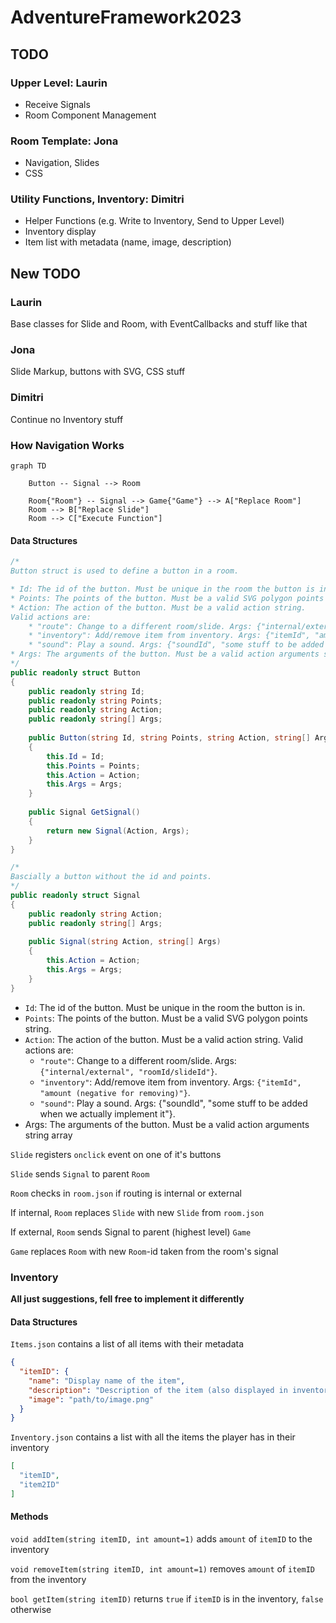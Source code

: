 # AdventureFramework2023

## TODO

### Upper Level: Laurin

- Receive Signals
- Room Component Management

### Room Template: Jona

- Navigation, Slides
- CSS

### Utility Functions, Inventory: Dimitri

- Helper Functions (e.g. Write to Inventory, Send to Upper Level)
- Inventory display
- Item list with metadata (name, image, description)

## New TODO

### Laurin

Base classes for Slide and Room, with EventCallbacks and stuff like that

### Jona

Slide Markup, buttons with SVG, CSS stuff

### Dimitri

Continue no Inventory stuff

### How Navigation Works

```mermaid
graph TD

    Button -- Signal --> Room

    Room{"Room"} -- Signal --> Game{"Game"} --> A["Replace Room"]
    Room --> B["Replace Slide"]
    Room --> C["Execute Function"]
```

#### Data Structures

```csharp
/*
Button struct is used to define a button in a room.

* Id: The id of the button. Must be unique in the room the button is in.
* Points: The points of the button. Must be a valid SVG polygon points string.
* Action: The action of the button. Must be a valid action string.
Valid actions are: 
	* "route": Change to a different room/slide. Args: {"internal/external", "roomId/slideId"}.
	* "inventory": Add/remove item from inventory. Args: {"itemId", "amount" (negative for removing)}.
	* "sound": Play a sound. Args: {"soundId", "some stuff to be added when we actually implement it"}.
* Args: The arguments of the button. Must be a valid action arguments string array
*/
public readonly struct Button
{
	public readonly string Id;
	public readonly string Points;
	public readonly string Action;
	public readonly string[] Args;
	
	public Button(string Id, string Points, string Action, string[] Args)
	{
		this.Id = Id;
		this.Points = Points;
		this.Action = Action;
		this.Args = Args;
	}
	
	public Signal GetSignal()
	{
		return new Signal(Action, Args);
	}
}

/*
Bascially a button without the id and points.
*/
public readonly struct Signal 
{
	public readonly string Action;
	public readonly string[] Args;
	
	public Signal(string Action, string[] Args)
	{
		this.Action = Action;
		this.Args = Args;
	}
}	
```
* `Id`: The id of the button. Must be unique in the room the button is in.
* `Points`: The points of the button. Must be a valid SVG polygon points string.
* `Action`: The action of the button. Must be a valid action string.
Valid actions are: 
	* `"route"`: Change to a different room/slide. Args: `{"internal/external", "roomId/slideId"}`.
	* `"inventory"`: Add/remove item from inventory. Args: `{"itemId", "amount (negative for removing)"}`.
	* `"sound"`: Play a sound. Args: {"soundId", "some stuff to be added when we actually implement it"}.
* Args: The arguments of the button. Must be a valid action arguments string array

<!-- - `string id`: A unique identifier of the button in the room. 
- `string points`: The points for the svg polygon. The points are relative to the svg's size
- `string type`: The type of the button. Can be `"internal"`, `"external"` or `"action"`. Needed for correct routing

  - `"internal"`: The target slide is inside the room.
  - `"external"`: The target slide is in another room.
  - `"action"`: The button does not change the slide, but triggers an action. The `method` field is needed for this. Will raise an error if `method` is `null`.

- `string? method`: The method that is called when the button is clicked. Can be `null`, as often no function call is required. Only neccessary for `"action"` buttons, but can be used for `"internal"` and `"external"` buttons as well, if needed.
-->
`Slide` registers `onclick` event on one of it's buttons

`Slide` sends `Signal` to parent `Room`

`Room` checks in `room.json` if routing is internal or external

If internal, `Room` replaces `Slide` with new `Slide` from `room.json`

If external, `Room` sends Signal to parent (highest level) `Game`

`Game` replaces `Room` with new `Room`-id taken from the room's signal

### Inventory

**All just suggestions, fell free to implement it differently**

#### Data Structures

`Items.json` contains a list of all items with their metadata

```json
{
  "itemID": {
    "name": "Display name of the item",
    "description": "Description of the item (also displayed in inventory)",
    "image": "path/to/image.png"
  }
}
```

`Inventory.json` contains a list with all the items the player has in their inventory

```json
[
  "itemID",
  "item2ID"
]
```

#### Methods

`void addItem(string itemID, int amount=1)` adds `amount` of `itemID` to the inventory

`void removeItem(string itemID, int amount=1)` removes `amount` of `itemID` from the inventory

`bool getItem(string itemID)` returns `true` if `itemID` is in the inventory, `false` otherwise
